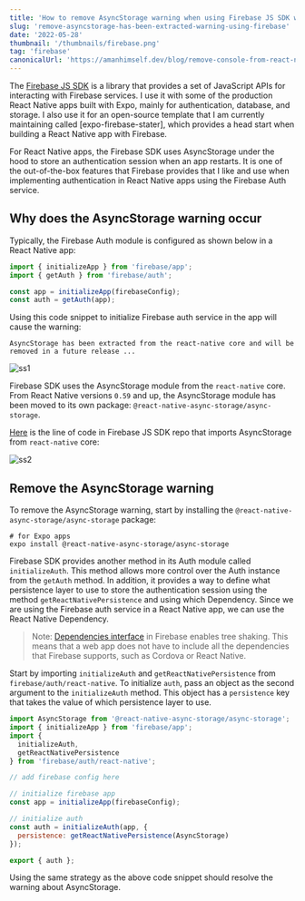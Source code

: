 ```yaml
---
title: 'How to remove AsyncStorage warning when using Firebase JS SDK with React Native'
slug: 'remove-asyncstorage-has-been-extracted-warning-using-firebase'
date: '2022-05-28'
thumbnail: '/thumbnails/firebase.png'
tag: 'firebase'
canonicalUrl: 'https://amanhimself.dev/blog/remove-console-from-react-native-apps/'
---
```


The [Firebase JS SDK](https://github.com/firebase/firebase-js-sdk) is a library that provides a set of JavaScript APIs for interacting with Firebase services. I use it with some of the production React Native apps built with Expo, mainly for authentication, database, and storage. I also use it for an open-source template that I am currently maintaining called [expo-firebase-stater], which provides a head start when building a React Native app with Firebase.

For React Native apps, the Firebase SDK uses AsyncStorage under the hood to store an authentication session when an app restarts. It is one of the out-of-the-box features that Firebase provides that I like and use when implementing authentication in React Native apps using the Firebase Auth service.

## Why does the AsyncStorage warning occur

Typically, the Firebase Auth module is configured as shown below in a React Native app:

```js
import { initializeApp } from 'firebase/app';
import { getAuth } from 'firebase/auth';

const app = initializeApp(firebaseConfig);
const auth = getAuth(app);
```

Using this code snippet to initialize Firebase auth service in the app will cause the warning:

```shell
AsyncStorage has been extracted from the react-native core and will be removed in a future release ...
```

![ss1](https://i.imgur.com/pBiiXzY.png)

Firebase SDK uses the AsyncStorage module from the `react-native` core. From React Native versions `0.59` and up, the AsyncStorage module has been moved to its own package: `@react-native-async-storage/async-storage`.

[Here](https://github.com/firebase/firebase-js-sdk/blob/96ab56bac05ccaf506ed3a02ccad5ff7e01a07d0/packages/app/index.rn.ts#L27) is the line of code in Firebase JS SDK repo that imports AsyncStorage from `react-native` core:

![ss2](https://i.imgur.com/uWt9gRQ.jpg)

## Remove the AsyncStorage warning

To remove the AsyncStorage warning, start by installing the `@react-native-async-storage/async-storage` package:

```shell
# for Expo apps
expo install @react-native-async-storage/async-storage
```

Firebase SDK provides another method in its Auth module called `initializeAuth`. This method allows more control over the Auth instance from the `getAuth` method. In addition, it provides a way to define what persistence layer to use to store the authentication session using the method `getReactNativePersistence` and using which Dependency. Since we are using the Firebase auth service in a React Native app, we can use the React Native Dependency.

> Note: [Dependencies interface](https://firebase.google.com/docs/reference/js/auth.dependencies.md#dependencies_interface) in Firebase enables tree shaking. This means that a web app does not have to include all the dependencies that Firebase supports, such as Cordova or React Native.

Start by importing `initializeAuth` and `getReactNativePersistence` from `firebase/auth/react-native`. To initialize `auth`, pass an object as the second argument to the `initializeAuth` method. This object has a `persistence` key that takes the value of which persistence layer to use.

```js
import AsyncStorage from '@react-native-async-storage/async-storage';
import { initializeApp } from 'firebase/app';
import {
  initializeAuth,
  getReactNativePersistence
} from 'firebase/auth/react-native';

// add firebase config here

// initialize firebase app
const app = initializeApp(firebaseConfig);

// initialize auth
const auth = initializeAuth(app, {
  persistence: getReactNativePersistence(AsyncStorage)
});

export { auth };
```

Using the same strategy as the above code snippet should resolve the warning about AsyncStorage.
